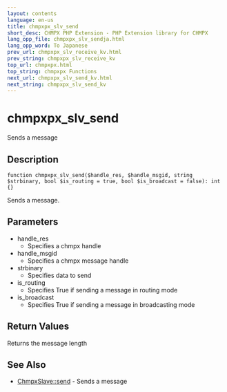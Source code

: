 ```yaml
---
layout: contents
language: en-us
title: chmpxpx_slv_send
short_desc: CHMPX PHP Extension - PHP Extension library for CHMPX
lang_opp_file: chmpxpx_slv_sendja.html
lang_opp_word: To Japanese
prev_url: chmpxpx_slv_receive_kv.html
prev_string: chmpxpx_slv_receive_kv
top_url: chmpxpx.html
top_string: chmpxpx Functions
next_url: chmpxpx_slv_send_kv.html
next_string: chmpxpx_slv_send_kv
---
```


# chmpxpx_slv_send
Sends a message

## Description

```
function chmpxpx_slv_send($handle_res, $handle_msgid, string $strbinary, bool $is_routing = true, bool $is_broadcast = false): int {}
```

Sends a message.

## Parameters

* handle_res
  * Specifies a chmpx handle
* handle_msgid
  * Specifies a chmpx message handle
* strbinary
  * Specifies data to send
* is_routing
  * Specifies True if sending a message in routing mode
* is_broadcast
  * Specifies True if sending a message in broadcasting mode

## Return Values
Returns the message length

## See Also
- [ChmpxSlave::send](chmpxslave_class_send.html) - Sends a message
